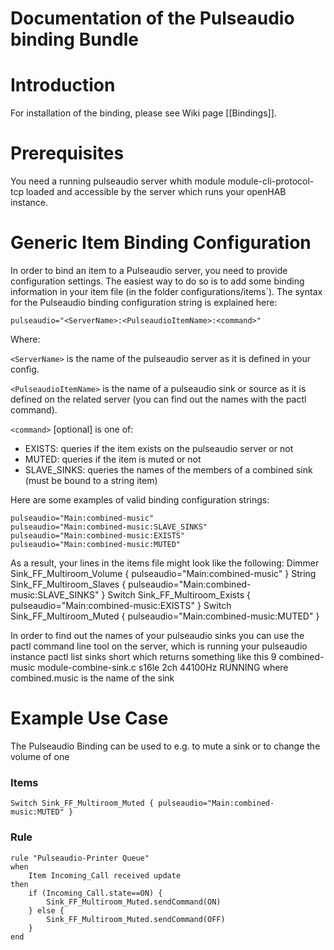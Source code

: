 # Documentation of the Pulseaudio binding Bundle

# Introduction

For installation of the binding, please see Wiki page [[Bindings]].

# Prerequisites

You need a running pulseaudio server whith module module-cli-protocol-tcp loaded and accessible by the server which runs your openHAB instance.

# Generic Item Binding Configuration

In order to bind an item to a Pulseaudio server, you need to provide configuration settings. The easiest way to do so is to add some binding information in your item file (in the folder configurations/items`). 
The syntax for the Pulseaudio binding configuration string is explained here: 

    pulseaudio="<ServerName>:<PulseaudioItemName>:<command>"
Where:

`<ServerName>` is the name of the pulseaudio server as it is defined in your config.

`<PulseaudioItemName>` is the name of a pulseaudio sink or source as it is defined on the related server (you can find out the names with the pactl command).

`<command>` [optional] is one of:
- EXISTS: queries if the item exists on the pulseaudio server or not
- MUTED: queries if the item is muted or not
- SLAVE_SINKS: queries the names of the members of a combined sink (must be bound to a string item)

Here are some examples of valid binding configuration strings: 

    pulseaudio="Main:combined-music"
    pulseaudio="Main:combined-music:SLAVE_SINKS"
    pulseaudio="Main:combined-music:EXISTS"
    pulseaudio="Main:combined-music:MUTED"

As a result, your lines in the items file might look like the following: 
    Dimmer Sink_FF_Multiroom_Volume	{ pulseaudio="Main:combined-music" }
    String Sink_FF_Multiroom_Slaves { pulseaudio="Main:combined-music:SLAVE_SINKS" }
    Switch Sink_FF_Multiroom_Exists { pulseaudio="Main:combined-music:EXISTS" }
    Switch Sink_FF_Multiroom_Muted { pulseaudio="Main:combined-music:MUTED" }

In order to find out the names of your pulseaudio sinks you can use the pactl command line tool on the server, which is running your pulseaudio instance
    pactl list sinks short
which returns something like this
    9       combined-music  module-combine-sink.c   s16le 2ch 44100Hz       RUNNING
where combined.music is the name of the sink

# Example Use Case

The Pulseaudio Binding can be used to e.g. to mute a sink or to change the volume of one

### Items

    Switch Sink_FF_Multiroom_Muted { pulseaudio="Main:combined-music:MUTED" }

### Rule

    rule "Pulseaudio-Printer Queue"
    when
    	Item Incoming_Call received update
    then
    	if (Incoming_Call.state==ON) {
    		Sink_FF_Multiroom_Muted.sendCommand(ON)
    	} else {
    		Sink_FF_Multiroom_Muted.sendCommand(OFF)
    	}
    end